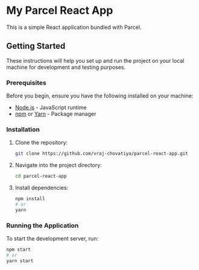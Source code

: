 # My Parcel React App

This is a simple React application bundled with Parcel.

## Getting Started

These instructions will help you set up and run the project on your local machine for development and testing purposes.

### Prerequisites

Before you begin, ensure you have the following installed on your machine:

- [Node.js](https://nodejs.org/) - JavaScript runtime
- [npm](https://www.npmjs.com/) or [Yarn](https://yarnpkg.com/) - Package manager

### Installation

1. Clone the repository:

    ```bash
    git clone https://github.com/vraj-chovatiya/parcel-react-app.git
    ```

2. Navigate into the project directory:

    ```bash
    cd parcel-react-app
    ```

3. Install dependencies:

    ```bash
    npm install
    # or
    yarn
    ```

### Running the Application

To start the development server, run:

```bash
npm start
# or
yarn start
